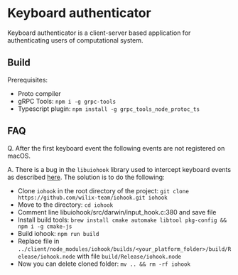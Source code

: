 # Keyboard authenticator

Keyboard authenticator is a client-server based application for authenticating users of computational system.

## Build

Prerequisites:
- Proto compiler
- gRPC Tools: `npm i -g grpc-tools`
- Typescript plugin: `npm install -g grpc_tools_node_protoc_ts`

## FAQ

Q. After the first keyboard event the following events are not registered on macOS.

A. There is a bug in the `libuiohook` library used to intercept keyboard events as described [here](https://github.com/wilix-team/iohook/issues/124#issuecomment-513026388). The solution is to do the following:

- Clone `iohook` in the root directory of the project: `git clone https://github.com/wilix-team/iohook.git iohook`
- Move to the directory: `cd iohook`
- Comment line libuiohook/src/darwin/input_hook.c:380 and save file
- Install build tools: `brew install cmake automake libtool pkg-config && npm i -g cmake-js`
- Build iohook: `npm run build`
- Replace file in `../client/node_modules/iohook/builds/<your_platform_folder>/build/Release/iohook.node` with file `build/Release/iohook.node`
- Now you can delete cloned folder: `mv .. && rm -rf iohook`
